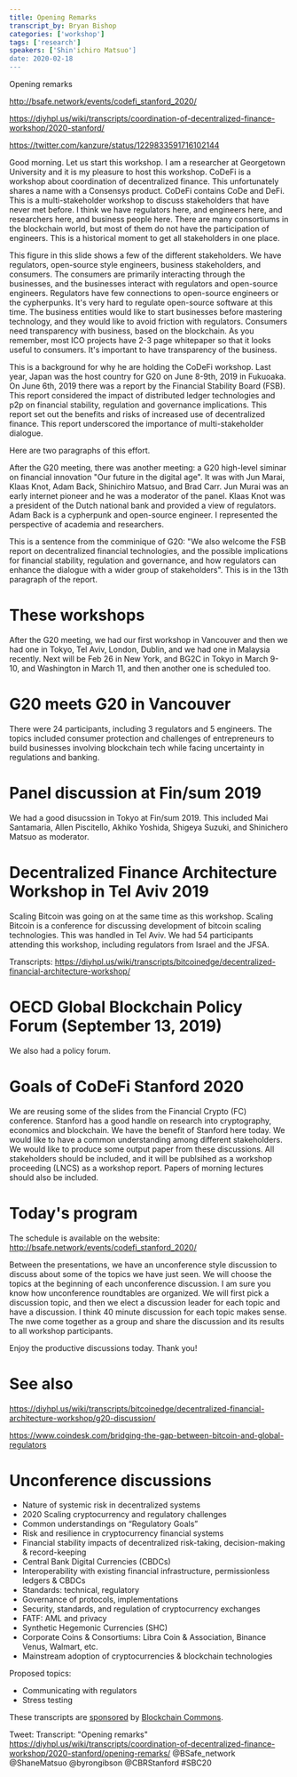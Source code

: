 ```yaml
---
title: Opening Remarks
transcript_by: Bryan Bishop
categories: ['workshop']
tags: ['research']
speakers: ['Shin'ichiro Matsuo']
date: 2020-02-18
---
```


Opening remarks

<http://bsafe.network/events/codefi_stanford_2020/>

<https://diyhpl.us/wiki/transcripts/coordination-of-decentralized-finance-workshop/2020-stanford/>

<https://twitter.com/kanzure/status/1229833591716102144>

Good morning. Let us start this workshop. I am a researcher at Georgetown University and it is my pleasure to host this workshop. CoDeFi is a workshop about coordination of decentralized finance. This unfortunately shares a name with a Consensys product. CoDeFi contains CoDe and DeFi. This is a multi-stakeholder workshop to discuss stakeholders that have never met before. I think we have regulators here, and engineers here, and researchers here, and business people here. There are many consortiums in the blockchain world, but most of them do not have the participation of engineers. This is a historical moment to get all stakeholders in one place.

This figure in this slide shows a few of the different stakeholders. We have regulators, open-source style engineers, business stakeholders, and consumers. The consumers are primarily interacting through the businesses, and the businesses interact with regulators and open-source engineers. Regulators have few connections to open-source engineers or the cypherpunks. It's very hard to regulate open-source software at this time. The business entities would like to start businesses before mastering technology, and they would like to avoid friction with regulators. Consumers need transparency with business, based on the blockchain. As you remember, most ICO projects have 2-3 page whitepaper so that it looks useful to consumers. It's important to have transparency of the business.

This is a background for why he are holding the CoDeFi workshop. Last year, Japan was the host country for G20 on June 8-9th, 2019 in Fukuoaka. On June 6th, 2019 there was a report by the Financial Stability Board (FSB). This report considered the impact of distributed ledger technologies and p2p on financial stability, regulation and governance implications. This report set out the benefits and risks of increased use of decentralized finance. This report underscored the importance of multi-stakeholder dialogue.

Here are two paragraphs of this effort.

After the G20 meeting, there was another meeting: a G20 high-level siminar on financial innovation "Our future in the digital age". It was with Jun Marai, Klaas Knot, Adam Back, Shinichiro Matsuo, and Brad Carr. Jun Murai was an early internet pioneer and he was a moderator of the panel. Klaas Knot was a president of the Dutch national bank and provided a view of regulators. Adam Back is a cypherpunk and open-source engineer. I represented the perspective of academia and researchers.

This is a sentence from the comminique of G20: "We also welcome the FSB report on decentralized financial technologies, and the possible implications for financial stability, regulation and governance, and how regulators can enhance the dialogue with a wider group of stakeholders". This is in the 13th paragraph of the report.

# These workshops

After the G20 meeting, we had our first workshop in Vancouver and then we had one in Tokyo, Tel Aviv, London, Dublin, and we had one in Malaysia recently. Next will be Feb 26 in New York, and BG2C in Tokyo in March 9-10, and Washington in March 11, and then another one is scheduled too.

# G20 meets G20 in Vancouver

There were 24 participants, including 3 regulators and 5 engineers. The topics included consumer protection and challenges of entrepreneurs to build businesses involving blockchain tech while facing uncertainty in regulations and banking.

# Panel discussion at Fin/sum 2019

We had a good disucssion in Tokyo at Fin/sum 2019. This included Mai Santamaria, Allen Piscitello, Akhiko Yoshida, Shigeya Suzuki, and Shinichero Matsuo as moderator.

# Decentralized Finance Architecture Workshop in Tel Aviv 2019

Scaling Bitcoin was going on at the same time as this workshop. Scaling Bitcoin is a conference for discussing development of bitcoin scaling technologies. This was handled in Tel Aviv. We had 54 participants attending this workshop, including regulators from Israel and the JFSA.

Transcripts: <https://diyhpl.us/wiki/transcripts/bitcoinedge/decentralized-financial-architecture-workshop/>

# OECD Global Blockchain Policy Forum (September 13, 2019)

We also had a policy forum.

# Goals of CoDeFi Stanford 2020

We are reusing some of the slides from the Financial Crypto (FC) conference. Stanford has a good handle on research into cryptography, economics and blockchain. We have the benefit of Stanford here today. We would like to have a common understanding among different stakeholders. We would like to produce some output paper from these discussions. All stakeholders should be included, and it will be publsihed as a workshop proceeding (LNCS) as a workshop report. Papers of morning lectures should also be included.

# Today's program

The schedule is available on the website: <http://bsafe.network/events/codefi_stanford_2020/>

Between the presentations, we have an unconference style discussion to discuss about some of the topics we have just seen. We will choose the topics at the beginning of each unconference discussion. I am sure you know how unconference roundtables are organized. We will first pick a discussion topic, and then we elect a discussion leader for each topic and have a discussion. I think 40 minute discussion for each topic makes sense. The nwe come together as a group and share the discussion and its results to all workshop participants.

Enjoy the productive discussions today. Thank you!

# See also

<https://diyhpl.us/wiki/transcripts/bitcoinedge/decentralized-financial-architecture-workshop/g20-discussion/>

<https://www.coindesk.com/bridging-the-gap-between-bitcoin-and-global-regulators>

# Unconference discussions

* Nature of systemic risk in decentralized systems
* 2020 Scaling cryptocurrency and regulatory challenges
* Common understandings on “Regulatory Goals”
* Risk and resilience in cryptocurrency financial systems
* Financial stability impacts of decentralized risk-taking, decision-making & record-keeping
* Central Bank Digital Currencies (CBDCs)
* Interoperability with existing financial infrastructure, permissionless ledgers & CBDCs
* Standards: technical, regulatory
* Governance of protocols, implementations
* Security, standards, and regulation of cryptocurrency exchanges
* FATF: AML and privacy
* Synthetic Hegemonic Currencies (SHC)
* Corporate Coins & Consortiums: Libra Coin & Association, Binance Venus, Walmart, etc.
* Mainstream adoption of cryptocurrencies & blockchain technologies

Proposed topics:

* Communicating with regulators
* Stress testing

These transcripts are <a href="https://twitter.com/ChristopherA/status/1228763593782394880">sponsored</a> by <a href="https://blockchaincommons.com/">Blockchain Commons</a>.


Tweet: Transcript: "Opening remarks" https://diyhpl.us/wiki/transcripts/coordination-of-decentralized-finance-workshop/2020-stanford/opening-remarks/ @BSafe_network @ShaneMatsuo @byrongibson @CBRStanford #SBC20
